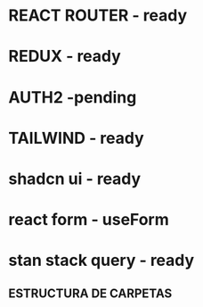 
# REACT ROUTER - ready
# REDUX - ready
# AUTH2 -pending
# TAILWIND - ready
# shadcn ui - ready
# react form - useForm
# stan stack query - ready


## ESTRUCTURA DE CARPETAS